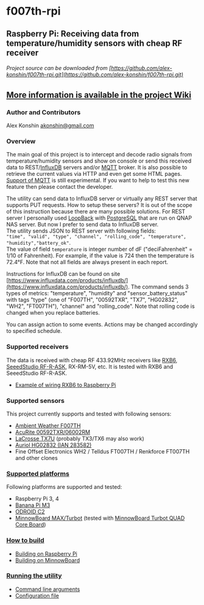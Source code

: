 # f007th-rpi
## Raspberry Pi: Receiving data from temperature/humidity sensors with cheap RF receiver
###### Project source can be downloaded from [https://github.com/alex-konshin/f007th-rpi.git](https://github.com/alex-konshin/f007th-rpi.git)

## [More information is available in the project Wiki](https://github.com/alex-konshin/f007th-rpi/wiki/) 

### Author and Contributors
Alex Konshin <akonshin@gmail.com>

### Overview
The main goal of this project is to intercept and decode radio signals from temperature/humidity sensors and show on console or send this received data to REST/[InfluxDB](https://www.influxdata.com/products/influxdb-overview/) servers and/or [MQTT](http://mqtt.org/) broker.
It is also possible to retrieve the current values via HTTP and even get some HTML pages. 
[Support of MQTT](https://github.com/alex-konshin/f007th-rpi/wiki/Support-of-MQTT) is still experimental. If you want to help to test this new feature then please contact the developer.

The utility can send data to InfluxDB server or virtually any REST server that supports PUT requests.
How to setup these servers? It is out of the scope of this instruction because there are many possible solutions.
For REST server I personally used [LoopBack](https://loopback.io/) with [PostgreSQL](https://www.postgresql.org/) that are run on QNAP NAS server. But now I prefer to send data to InfluxDB server.  
The utility sends JSON to REST server with following fields:  
`"time", "valid", "type", "channel", "rolling_code", "temperature", "humidity","battery_ok"`.  
The value of field `temperature` is integer number of dF ("deciFahrenheit" = 1/10 of Fahrenheit). For example, if the value is 724 then the temperature is 72.4&deg;F. Note that not all fields are always present in each report.  

Instructions for InfluxDB can be found on site [https://www.influxdata.com/products/influxdb/](https://www.influxdata.com/products/influxdb/).
The command sends 3 types of metrics: "temperature", "humidity" and "sensor_battery_status" with tags "type" (one of "F007TH", "00592TXR", "TX7", "HG02832", "WH2", "FT007TH"), "channel" and "rolling_code".
Note that rolling code is changed when you replace batteries.

You can assign action to some events. Actions may be changed accordingly to specified schedule.

### Supported receivers
The data is received with cheap RF 433.92MHz receivers like [RXB6](http://www.jmrth.com/en/images/proimages/RXB6_en_v3.pdf), [SeeedStudio RF-R-ASK](https://www.seeedstudio.com/433MHz-ASK%26amp%3BOOK-Super-heterodyne-Receiver-module-p-2205.html), RX-RM-5V, etc.
It is tested with RXB6 and SeeedStudio RF-R-ASK.
* [Example of wiring RXB6 to Raspberry Pi](https://github.com/alex-konshin/f007th-rpi/wiki/Example-of-wiring-RXB6-to-Raspberry-Pi)

### Supported sensors
This project currently supports and tested with following sensors:    
- [Ambient Weather F007TH](http://www.ambientweather.com/amf007th.html)   
- [AcuRite 00592TXR/06002RM](https://www.acurite.com/kbase/592TXR.html)  
- [LaCrosse TX7U](https://www.lacrossetechnology.com/tx7u) (probably TX3/TX6 may also work)  
- [Auriol HG02832 (IAN 283582)](https://manuall.co.uk/auriol-ian-283582-weather-station/)    
- Fine Offset Electronics WH2 / Telldus FT007TH / Renkforce FT007TH and other clones    

### [Supported platforms](https://github.com/alex-konshin/f007th-rpi/wiki/Home#supported-platforms)
Following platforms are supported and tested:
- Raspberry Pi 3, 4
- [Banana Pi M3](https://bananapi.gitbooks.io/bpi-m3/content/en/)
- [ODROID C2](http://www.hardkernel.com/main/products/prdt_info.php?g_code=G145457216438&tab_idx=1)
- [MinnowBoard MAX/Turbot](https://www.minnowboard.org/) (tested with [MinnowBoard Turbot QUAD Core Board](https://store.netgate.com/Turbot4.aspx))

### [How to build](https://github.com/alex-konshin/f007th-rpi/wiki/How-to-build)
* [Building on Raspberry Pi](https://github.com/alex-konshin/f007th-rpi/wiki/Building-on-Raspberry-Pi)
* [Building on MinnowBoard](https://github.com/alex-konshin/f007th-rpi/wiki/Building-on-MinnowBoard)

### [Running the utility](https://github.com/alex-konshin/f007th-rpi/wiki/Running-the-utility)
* [Command line arguments](https://github.com/alex-konshin/f007th-rpi/wiki/Command-line-arguments)
* [Configuration file](https://github.com/alex-konshin/f007th-rpi/wiki/Configuration-file)


